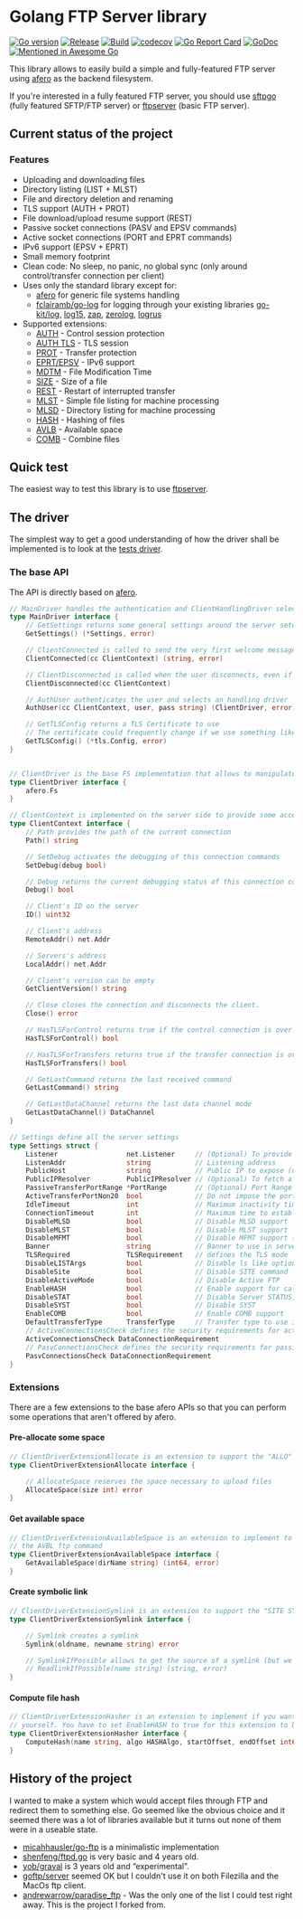 # Golang FTP Server library

[![Go version](https://img.shields.io/github/go-mod/go-version/fclairamb/ftpserverlib)](https://golang.org/doc/devel/release.html)
[![Release](https://img.shields.io/github/v/release/fclairamb/ftpserverlib)](https://github.com/oarkflow/ftp-server/releases/latest)
[![Build](https://github.com/oarkflow/ftp-server/workflows/Build/badge.svg)](https://github.com/oarkflow/ftp-server/actions/workflows/build.yml)
[![codecov](https://codecov.io/gh/fclairamb/ftpserverlib/branch/main/graph/badge.svg?token=IVeoGgl1rj)](https://codecov.io/gh/fclairamb/ftpserverlib)
[![Go Report Card](https://goreportcard.com/badge/fclairamb/ftpserverlib)](https://goreportcard.com/report/fclairamb/ftpserverlib)
[![GoDoc](https://godoc.org/github.com/oarkflow/ftp-server?status.svg)](https://godoc.org/github.com/oarkflow/ftp-server)
[![Mentioned in Awesome Go](https://awesome.re/mentioned-badge.svg)](https://github.com/avelino/awesome-go)

This library allows to easily build a simple and fully-featured FTP server using [afero](https://github.com/spf13/afero) as the backend filesystem.

If you're interested in a fully featured FTP server, you should use [sftpgo](https://github.com/drakkan/sftpgo) (fully featured SFTP/FTP server) or [ftpserver](https://github.com/fclairamb/ftpserver) (basic FTP server).

## Current status of the project

### Features

 * Uploading and downloading files
 * Directory listing (LIST + MLST)
 * File and directory deletion and renaming
 * TLS support (AUTH + PROT)
 * File download/upload resume support (REST)
 * Passive socket connections (PASV and EPSV commands)
 * Active socket connections (PORT and EPRT commands)
 * IPv6 support (EPSV + EPRT)
 * Small memory footprint
 * Clean code: No sleep, no panic, no global sync (only around control/transfer connection per client)
 * Uses only the standard library except for:
   * [afero](https://github.com/spf13/afero) for generic file systems handling
   * [fclairamb/go-log](https://github.com/fclairamb/go-log) for logging through your existing libraries [go-kit/log](https://github.com/go-kit/log), [log15](https://github.com/inconshreveable/log15), [zap](https://github.com/uber-go/zap), [zerolog](https://github.com/rs/zerolog/), [logrus](https://github.com/sirupsen/logrus)
 * Supported extensions:
   * [AUTH](https://tools.ietf.org/html/rfc2228#page-6) - Control session protection
   * [AUTH TLS](https://tools.ietf.org/html/rfc4217#section-4.1) - TLS session
   * [PROT](https://tools.ietf.org/html/rfc2228#page-8) - Transfer protection
   * [EPRT/EPSV](https://tools.ietf.org/html/rfc2428) - IPv6 support
   * [MDTM](https://tools.ietf.org/html/rfc3659#page-8) - File Modification Time
   * [SIZE](https://tools.ietf.org/html/rfc3659#page-11) - Size of a file
   * [REST](https://tools.ietf.org/html/rfc3659#page-13) - Restart of interrupted transfer
   * [MLST](https://tools.ietf.org/html/rfc3659#page-23) - Simple file listing for machine processing
   * [MLSD](https://tools.ietf.org/html/rfc3659#page-23) - Directory listing for machine processing
   * [HASH](https://tools.ietf.org/html/draft-bryan-ftpext-hash-02) - Hashing of files
   * [AVLB](https://tools.ietf.org/html/draft-peterson-streamlined-ftp-command-extensions-10#section-4) - Available space
   * [COMB](https://help.globalscape.com/help/archive/eft6-4/mergedprojects/eft/allowingmultiparttransferscomb_command.htm) - Combine files

## Quick test
The easiest way to test this library is to use [ftpserver](https://github.com/fclairamb/ftpserver).

## The driver
The simplest way to get a good understanding of how the driver shall be implemented is to look at the [tests driver](https://github.com/oarkflow/ftp-server/blob/master/driver_test.go).

### The base API

The API is directly based on [afero](https://github.com/spf13/afero).

```go
// MainDriver handles the authentication and ClientHandlingDriver selection
type MainDriver interface {
	// GetSettings returns some general settings around the server setup
	GetSettings() (*Settings, error)

	// ClientConnected is called to send the very first welcome message
	ClientConnected(cc ClientContext) (string, error)

	// ClientDisconnected is called when the user disconnects, even if he never authenticated
	ClientDisconnected(cc ClientContext)

	// AuthUser authenticates the user and selects an handling driver
	AuthUser(cc ClientContext, user, pass string) (ClientDriver, error)

	// GetTLSConfig returns a TLS Certificate to use
	// The certificate could frequently change if we use something like "let's encrypt"
	GetTLSConfig() (*tls.Config, error)
}


// ClientDriver is the base FS implementation that allows to manipulate files
type ClientDriver interface {
	afero.Fs
}

// ClientContext is implemented on the server side to provide some access to few data around the client
type ClientContext interface {
	// Path provides the path of the current connection
	Path() string

	// SetDebug activates the debugging of this connection commands
	SetDebug(debug bool)

	// Debug returns the current debugging status of this connection commands
	Debug() bool

	// Client's ID on the server
	ID() uint32

	// Client's address
	RemoteAddr() net.Addr

	// Servers's address
	LocalAddr() net.Addr

	// Client's version can be empty
	GetClientVersion() string

	// Close closes the connection and disconnects the client.
	Close() error

	// HasTLSForControl returns true if the control connection is over TLS
	HasTLSForControl() bool

	// HasTLSForTransfers returns true if the transfer connection is over TLS
	HasTLSForTransfers() bool

	// GetLastCommand returns the last received command
	GetLastCommand() string

	// GetLastDataChannel returns the last data channel mode
	GetLastDataChannel() DataChannel
}

// Settings define all the server settings
type Settings struct {
	Listener                 net.Listener     // (Optional) To provide an already initialized listener
	ListenAddr               string           // Listening address
	PublicHost               string           // Public IP to expose (only an IP address is accepted at this stage)
	PublicIPResolver         PublicIPResolver // (Optional) To fetch a public IP lookup
	PassiveTransferPortRange *PortRange       // (Optional) Port Range for data connections. Random if not specified
	ActiveTransferPortNon20  bool             // Do not impose the port 20 for active data transfer (#88, RFC 1579)
	IdleTimeout              int              // Maximum inactivity time before disconnecting (#58)
	ConnectionTimeout        int              // Maximum time to establish passive or active transfer connections
	DisableMLSD              bool             // Disable MLSD support
	DisableMLST              bool             // Disable MLST support
	DisableMFMT              bool             // Disable MFMT support (modify file mtime)
	Banner                   string           // Banner to use in server status response
	TLSRequired              TLSRequirement   // defines the TLS mode
	DisableLISTArgs          bool             // Disable ls like options (-a,-la etc.) for directory listing
	DisableSite              bool             // Disable SITE command
	DisableActiveMode        bool             // Disable Active FTP
	EnableHASH               bool             // Enable support for calculating hash value of files
	DisableSTAT              bool             // Disable Server STATUS, STAT on files and directories will still work
	DisableSYST              bool             // Disable SYST
	EnableCOMB               bool             // Enable COMB support
	DefaultTransferType      TransferType     // Transfer type to use if the client don't send the TYPE command
	// ActiveConnectionsCheck defines the security requirements for active connections
	ActiveConnectionsCheck DataConnectionRequirement
	// PasvConnectionsCheck defines the security requirements for passive connections
	PasvConnectionsCheck DataConnectionRequirement
}
```

### Extensions
There are a few extensions to the base afero APIs so that you can perform some operations that aren't offered by afero.

#### Pre-allocate some space
```go
// ClientDriverExtensionAllocate is an extension to support the "ALLO" - file allocation - command
type ClientDriverExtensionAllocate interface {

	// AllocateSpace reserves the space necessary to upload files
	AllocateSpace(size int) error
}
```

#### Get available space
```go
// ClientDriverExtensionAvailableSpace is an extension to implement to support
// the AVBL ftp command
type ClientDriverExtensionAvailableSpace interface {
	GetAvailableSpace(dirName string) (int64, error)
}
```

#### Create symbolic link
```go
// ClientDriverExtensionSymlink is an extension to support the "SITE SYMLINK" - symbolic link creation - command
type ClientDriverExtensionSymlink interface {

	// Symlink creates a symlink
	Symlink(oldname, newname string) error

	// SymlinkIfPossible allows to get the source of a symlink (but we don't need for now)
	// ReadlinkIfPossible(name string) (string, error)
}
```

#### Compute file hash
```go
// ClientDriverExtensionHasher is an extension to implement if you want to handle file digests
// yourself. You have to set EnableHASH to true for this extension to be called
type ClientDriverExtensionHasher interface {
	ComputeHash(name string, algo HASHAlgo, startOffset, endOffset int64) (string, error)
}
```

## History of the project

I wanted to make a system which would accept files through FTP and redirect them to something else. Go seemed like the obvious choice and it seemed there was a lot of libraries available but it turns out none of them were in a useable state.

* [micahhausler/go-ftp](https://github.com/micahhausler/go-ftp) is a  minimalistic implementation
* [shenfeng/ftpd.go](https://github.com/shenfeng/ftpd.go) is very basic and 4 years old.
* [yob/graval](https://github.com/yob/graval) is 3 years old and “experimental”.
* [goftp/server](https://github.com/goftp/server) seemed OK but I couldn't use it on both Filezilla and the MacOs ftp client.
* [andrewarrow/paradise_ftp](https://github.com/andrewarrow/paradise_ftp) - Was the only one of the list I could test right away. This is the project I forked from.
